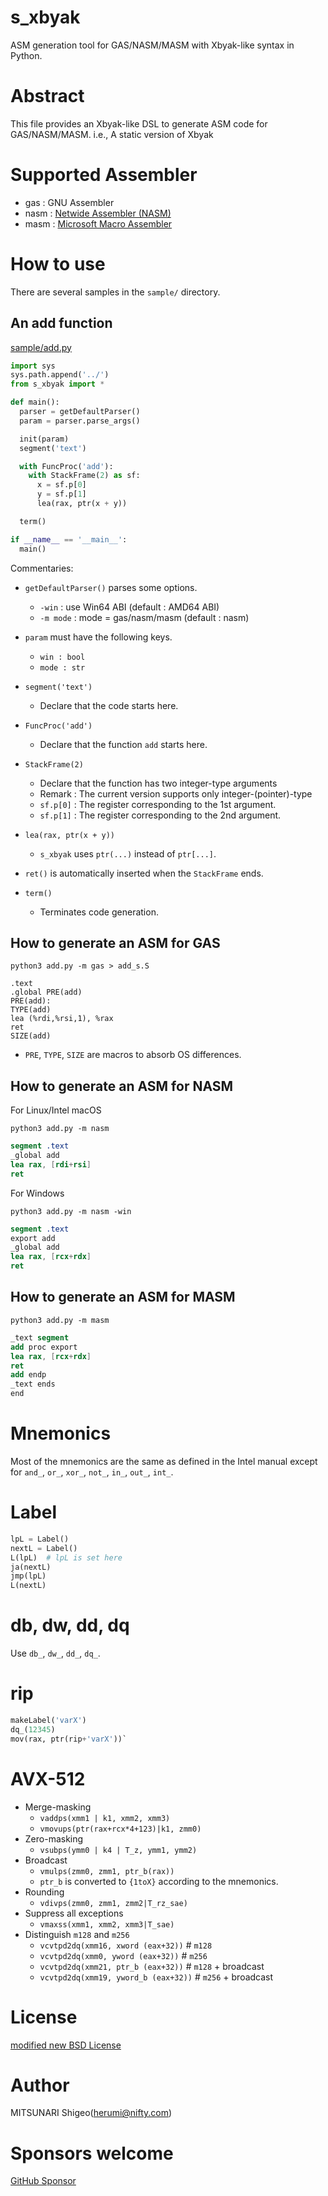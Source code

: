 # s_xbyak

ASM generation tool for GAS/NASM/MASM with Xbyak-like syntax in Python.

# Abstract

This file provides an Xbyak-like DSL to generate ASM code for GAS/NASM/MASM.
i.e., A static version of Xbyak

# Supported Assembler

- gas : GNU Assembler
- nasm : [Netwide Assembler (NASM)](https://www.nasm.us/)
- masm : [Microsoft Macro Assembler](https://learn.microsoft.com/vi-vn/cpp/assembler/masm/microsoft-macro-assembler-reference)

# How to use

There are several samples in the `sample/` directory.

## An add function
[sample/add.py](sample/add.py)
```python
import sys
sys.path.append('../')
from s_xbyak import *

def main():
  parser = getDefaultParser()
  param = parser.parse_args()

  init(param)
  segment('text')

  with FuncProc('add'):
    with StackFrame(2) as sf:
      x = sf.p[0]
      y = sf.p[1]
      lea(rax, ptr(x + y))

  term()

if __name__ == '__main__':
  main()
```

Commentaries:
- `getDefaultParser()` parses some options.
  - `-win` : use Win64 ABI (default : AMD64 ABI)
  - `-m mode` : mode = gas/nasm/masm (default : nasm)
- `param` must have the following keys.
  - `win : bool`
  - `mode : str`

- `segment('text')`
  - Declare that the code starts here.
- `FuncProc('add')`
  - Declare that the function `add` starts here.
- `StackFrame(2)`
  - Declare that the function has two integer-type arguments
  - Remark : The current version supports only integer-(pointer)-type
  - `sf.p[0]` : The register corresponding to the 1st argument.
  - `sf.p[1]` : The register corresponding to the 2nd argument.
- `lea(rax, ptr(x + y))`
  - `s_xbyak` uses `ptr(...)` instead of `ptr[...]`.
- `ret()` is automatically inserted when the `StackFrame` ends.
- `term()`
  - Terminates code generation.

## How to generate an ASM for GAS

```
python3 add.py -m gas > add_s.S
```

```gas
.text
.global PRE(add)
PRE(add):
TYPE(add)
lea (%rdi,%rsi,1), %rax
ret
SIZE(add)
```

- `PRE`, `TYPE`, `SIZE` are macros to absorb OS differences.

## How to generate an ASM for NASM

For Linux/Intel macOS
```
python3 add.py -m nasm
```

```nasm
segment .text
_global add
lea rax, [rdi+rsi]
ret
```

For Windows
```
python3 add.py -m nasm -win
```

```nasm
segment .text
export add
_global add
lea rax, [rcx+rdx]
ret
```

## How to generate an ASM for MASM

```
python3 add.py -m masm
```

```nasm
_text segment
add proc export
lea rax, [rcx+rdx]
ret
add endp
_text ends
end
```

# Mnemonics

Most of the mnemonics are the same as defined in the Intel manual except for `and_`, `or_`, `xor_`, `not_`, `in_`, `out_`, `int_`.

# Label

```python
lpL = Label()
nextL = Label()
L(lpL)  # lpL is set here
ja(nextL)
jmp(lpL)
L(nextL)
```

# db, dw, dd, dq

Use `db_`, `dw_`, `dd_`, `dq_`.

# rip

```python
makeLabel('varX')
dq_(12345)
mov(rax, ptr(rip+'varX'))`
```

# AVX-512

- Merge-masking
  - `vaddps(xmm1 | k1, xmm2, xmm3)`
  - `vmovups(ptr(rax+rcx*4+123)|k1, zmm0)`
- Zero-masking
  - `vsubps(ymm0 | k4 | T_z, ymm1, ymm2)`
- Broadcast
  - `vmulps(zmm0, zmm1, ptr_b(rax))`
  - `ptr_b` is converted to `{1toX}` according to the mnemonics.
- Rounding
  - `vdivps(zmm0, zmm1, zmm2|T_rz_sae)`
- Suppress all exceptions
  - `vmaxss(xmm1, xmm2, xmm3|T_sae)`
- Distinguish `m128` and `m256`
  - `vcvtpd2dq(xmm16, xword (eax+32))` # `m128`
  - `vcvtpd2dq(xmm0, yword (eax+32))`  # `m256`
  - `vcvtpd2dq(xmm21, ptr_b (eax+32))` # `m128` + broadcast
  - `vcvtpd2dq(xmm19, yword_b (eax+32))` # `m256` + broadcast

# License

[modified new BSD License](http://opensource.org/licenses/BSD-3-Clause)

# Author

MITSUNARI Shigeo(herumi@nifty.com)

# Sponsors welcome
[GitHub Sponsor](https://github.com/sponsors/herumi)
